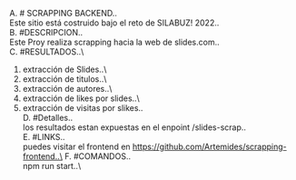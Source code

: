 A. # SCRAPPING BACKEND..\
Este sitio está costruido bajo el reto de SILABUZ! 2022..\
B. #DESCRIPCION..\
Este Proy realiza scrapping hacia la web de slides.com..\
C. #RESULTADOS..\
 1. extracción de Slides..\
 2. extracción de titulos..\
 3. extracción de autores..\
 4. extracción de likes por slides..\
 5. extracción de visitas por slikes..\
D. #Detalles..\
los resultados estan expuestas en el enpoint /slides-scrap..\
E. #LINKS..\
puedes visitar el frontend en https://github.com/Artemides/scrapping-frontend..\
F. #COMANDOS..\
npm run start..\

